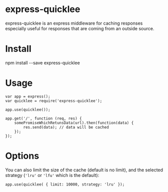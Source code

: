 # express-quicklee

express-quicklee is an express middleware for caching responses especially useful for responses that are coming from an outside source.  

# Install

npm install --save express-quicklee

# Usage

```
var app = express();
var quicklee = require('express-quicklee');

app.use(quicklee());

app.get('/', function (req, res) {
    somePromiseWhichRetunsData(url).then(function(data) {
        res.send(data); // data will be cached 
    });
});

```

# Options

You can also limit the size of the cache (default is no limit), and the selected strategy (``'lru'`` or ``'lfu'`` which is the default):  

```angular2html
app.use(quicklee( { limit: 10000, strategy: 'lru' });
```


 
